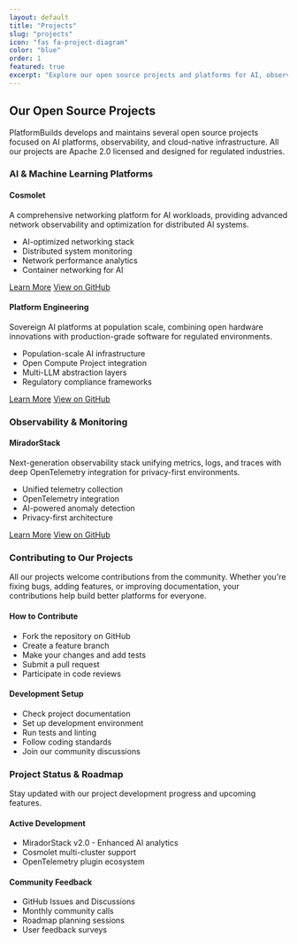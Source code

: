 ```yaml
---
layout: default
title: "Projects"
slug: "projects"
icon: "fas fa-project-diagram"
color: "blue"
order: 1
featured: true
excerpt: "Explore our open source projects and platforms for AI, observability, and cloud-native infrastructure."
---
```


<section class="section">
<div class="container">
<h2>Our Open Source Projects</h2>

<p>PlatformBuilds develops and maintains several open source projects focused on AI platforms, observability, and cloud-native infrastructure. All our projects are Apache 2.0 licensed and designed for regulated industries.</p>

<div class="card">
<h3>AI & Machine Learning Platforms</h3>

<div class="card">
<h4>Cosmolet</h4>
<p>A comprehensive networking platform for AI workloads, providing advanced network observability and optimization for distributed AI systems.</p>
<ul>
<li>AI-optimized networking stack</li>
<li>Distributed system monitoring</li>
<li>Network performance analytics</li>
<li>Container networking for AI</li>
</ul>
<p><a href="/projects/cosmolet/" class="btn btn-primary">Learn More</a> <a href="https://github.com/platformbuilds/cosmolet" target="_blank" class="btn btn-secondary">View on GitHub</a></p>
</div>

<div class="card">
<h4>Platform Engineering</h4>
<p>Sovereign AI platforms at population scale, combining open hardware innovations with production-grade software for regulated environments.</p>
<ul>
<li>Population-scale AI infrastructure</li>
<li>Open Compute Project integration</li>
<li>Multi-LLM abstraction layers</li>
<li>Regulatory compliance frameworks</li>
</ul>
<p><a href="/projects/platform-engineering/" class="btn btn-primary">Learn More</a> <a href="https://github.com/platformbuilds" target="_blank" class="btn btn-secondary">View on GitHub</a></p>
</div>
</div>

<div class="card">
<h3>Observability & Monitoring</h3>

<div class="card">
<h4>MiradorStack</h4>
<p>Next-generation observability stack unifying metrics, logs, and traces with deep OpenTelemetry integration for privacy-first environments.</p>
<ul>
<li>Unified telemetry collection</li>
<li>OpenTelemetry integration</li>
<li>AI-powered anomaly detection</li>
<li>Privacy-first architecture</li>
</ul>
<p><a href="/projects/miradorstack/" class="btn btn-primary">Learn More</a> <a href="https://github.com/platformbuilds/miradorstack" target="_blank" class="btn btn-secondary">View on GitHub</a></p>
</div>

</div>

<div class="card">
<h3>Contributing to Our Projects</h3>

<p>All our projects welcome contributions from the community. Whether you're fixing bugs, adding features, or improving documentation, your contributions help build better platforms for everyone.</p>

<div class="card">
<h4>How to Contribute</h4>
<ul>
<li>Fork the repository on GitHub</li>
<li>Create a feature branch</li>
<li>Make your changes and add tests</li>
<li>Submit a pull request</li>
<li>Participate in code reviews</li>
</ul>
</div>

<div class="card">
<h4>Development Setup</h4>
<ul>
<li>Check project documentation</li>
<li>Set up development environment</li>
<li>Run tests and linting</li>
<li>Follow coding standards</li>
<li>Join our community discussions</li>
</ul>
</div>
</div>

<div class="card">
<h3>Project Status & Roadmap</h3>

<p>Stay updated with our project development progress and upcoming features.</p>

<div class="card">
<h4>Active Development</h4>
<ul>
<li>MiradorStack v2.0 - Enhanced AI analytics</li>
<li>Cosmolet multi-cluster support</li>
<li>OpenTelemetry plugin ecosystem</li>
</ul>
</div>

<div class="card">
<h4>Community Feedback</h4>
<ul>
<li>GitHub Issues and Discussions</li>
<li>Monthly community calls</li>
<li>Roadmap planning sessions</li>
<li>User feedback surveys</li>
</ul>
</div>
</div>
</div>
</section>